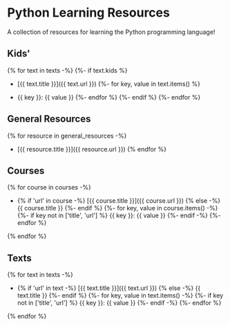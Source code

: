 
# Python Learning Resources

A collection of resources for learning the Python programming language!

## Kids'
{% for text in texts -%}
{%- if text.kids %}

 - [{{ text.title }}]({{ text.url }})
{%- for key, value in text.items() %}
  * {{ key }}: {{ value }}
{%- endfor %}
{%- endif %}
{%- endfor %}

## General Resources

{% for resource in general_resources -%}
- [{{ resource.title }}]({{ resource.url }})
{% endfor %}

## Courses

{% for course in courses -%}

- {% if 'url' in course -%}
    [{{ course.title }}]({{ course.url }})
{% else -%}
    {{ course.title }}
{%- endif %}
{%- for key, value in course.items() -%}
    {%- if key not in ['title', 'url'] %}
        {{ key }}: {{ value }}
    {%- endif -%}
{%- endfor %}

{% endfor %}

## Texts

{% for text in texts -%}

- {% if 'url' in text -%}
    [{{ text.title }}]({{ text.url }})
{% else -%}
    {{ text.title }}
{%- endif %}
{%- for key, value in text.items() -%}
    {%- if key not in ['title', 'url'] %}
        {{ key }}: {{ value }}
    {%- endif -%}
{%- endfor %}

{% endfor %}
